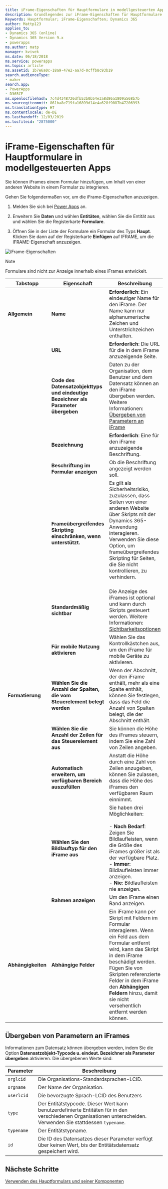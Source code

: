 ```yaml
---
title: iFrame-Eigenschaften für Hauptformulare in modellgesteuerten Apps in Power Apps | Microsoft-Dokumentation
description: Grundlegendes zur iFrame-Eigenschaften für Hauptformulare
Keywords: Hauptformular; iFrame-Eigenschaften; Dynamics 365
author: Mattp123
applies_to:
- Dynamics 365 (online)
- Dynamics 365 Version 9.x
- powerapps
ms.author: matp
manager: kvivek
ms.date: 06/18/2018
ms.service: powerapps
ms.topic: article
ms.assetid: 1b7e6a0c-18a9-47e2-aa7d-0cffb8c93b19
search.audienceType:
- maker
search.app:
- PowerApps
- D365CE
ms.openlocfilehash: 7c4d4348726dfb53b0b54e3a8d86a1809a568b7b
ms.sourcegitcommit: 861ba8e719fa16899d14e4a628f9087b47206993
ms.translationtype: HT
ms.contentlocale: de-DE
ms.lasthandoff: 12/03/2019
ms.locfileid: "2875000"
---
```

# <a name="iframe-properties-for-model-driven-app-main-forms"></a>iFrame-Eigenschaften für Hauptformulare in modellgesteuerten Apps

Sie können iFrames einem Formular hinzufügen, um Inhalt von einer anderen Website in einem Formular zu integrieren. 

Gehen Sie folgendermaßen vor, um die iFrame-Eigenschaften anzuzeigen.

1.  Melden Sie sich bei [Power Apps](https://make.powerapps.com/?utm_source=padocs&utm_medium=linkinadoc&utm_campaign=referralsfromdoc) an.

2.  Erweitern Sie **Daten** und wählen **Entitäten**, wählen Sie die Entität aus und wählen Sie die Registerkarte **Formulare**. 

3. Öffnen Sie in der Liste der Formulare ein Formular des Typs **Haupt**. Klicken Sie dann auf der Registerkarte **Einfügen** auf IFRAME, um die IFRAME-Eigenschaft anzuzeigen.

![iFrame-Eigenschaften](media/iframe-properties.png)


> [!NOTE]
> Formulare sind nicht zur Anzeige innerhalb eines iFrames entwickelt.  
  
|Tabstopp|Eigenschaft|Beschreibung|  
|---------|--------------|-----------------|  
|**Allgemein**|**Name**|**Erforderlich**: Ein eindeutiger Name für den iFrame. Der Name kann nur alphanumerische Zeichen und Unterstrichzeichen enthalten.|  
||**URL**|**Erforderlich**: Die URL für die in dem iFrame anzuzeigende Seite.|  
||**Code des Datensatzobjekttyps und eindeutige Bezeichner als Parameter übergeben**|Daten zu der Organisation, dem Benutzer und dem Datensatz können an den iFrame übergeben werden. Weitere Informationen: [Übergeben von Parametern an iFrame](#pass-parameters-to-iframes) |  
||**Bezeichnung**|**Erforderlich**: Eine für den iFrame anzuzeigende Beschriftung.|  
||**Beschriftung im Formular anzeigen**|Ob die Beschriftung angezeigt werden soll.|  
||**Frameübergreifendes Skripting einschränken, wenn unterstützt.**|Es gilt als Sicherheitsrisiko, zuzulassen, dass Seiten von einer anderen Website über Skripts mit der Dynamics 365-Anwendung interagieren. Verwenden Sie diese Option, um frameübergreifendes Skripting für Seiten, die Sie nicht kontrollieren, zu verhindern.<br /><br />|  
||**Standardmäßig sichtbar**|Die Anzeige des iFrames ist optional und kann durch Skripts gesteuert werden. Weitere Informationen: [Sichtbarkeitsoptionen](visibility-options-legacy.md)|
||**Für mobile Nutzung aktivieren**|Wählen Sie das Kontrollkästchen aus, um den iFrame für mobile Geräte zu aktivieren.|  
|**Formatierung**|**Wählen Sie die Anzahl der Spalten, die vom Steuerelement belegt werden**|Wenn der Abschnitt, der den iFrame enthält, mehr als eine Spalte enthält, können Sie festlegen, dass das Feld die Anzahl von Spalten belegt, die der Abschnitt enthält.|  
||**Wählen Sie die Anzahl der Zeilen für das Steuerelement aus**|Sie können die Höhe des iFrames steuern, indem Sie eine Zahl von Zeilen angeben.|  
||**Automatisch erweitern, um verfügbaren Bereich auszufüllen**|Anstatt die Höhe durch eine Zahl von Zeilen anzugeben, können Sie zulassen, dass die Höhe des iFrames den verfügbaren Raum einnimmt.|  
||**Wählen Sie den Bildlauftyp für den iFrame aus**|Sie haben drei Möglichkeiten:<br /><br /> - **Nach Bedarf**: Zeigen Sie Bildlaufleisten, wenn die Größe des iFrames größer ist als der verfügbare Platz.<br />- **Immer**: Bildlaufleisten immer anzeigen.<br />- **Nie**: Bildlaufleisten nie anzeigen.|  
||**Rahmen anzeigen**|Um den iFrame einen Rand anzeigen.|  
|**Abhängigkeiten**|**Abhängige Felder**|Ein iFrame kann per Skript mit Feldern im Formular interagieren. Wenn ein Feld aus dem Formular entfernt wird, kann das Skript in dem iFrame beschädigt werden. Fügen Sie von Skripten referenzierte Felder in dem iFrame den **Abhängigen Feldern** hinzu, damit sie nicht versehentlich entfernt werden können.|  
  
## <a name="pass-parameters-to-iframes"></a>Übergeben von Parametern an iFrames  
 Informationen zum Datensatz können übergeben werden, indem Sie die Option **Datensatzobjekt-Typcode u. eindeut. Bezeichner als Parameter übergeben** aktivieren. Die übergebenen Werte sind:  
  
|Parameter|Beschreibung|  
|---------------|-----------------|  
|`orglcid`|Die Organisations-Standardsprachen-LCID.|  
|`orgname`|Der Name der Organisation.|  
|`userlcid`|Die bevorzugte Sprach-LCID des Benutzers|  
|`type`|Der Entitätstypcode. Dieser Wert kann benutzerdefinierte Entitäten für in den verschiedenen Organisationen unterscheiden. Verwenden Sie stattdessen `typename`.|  
|`typename`|Der Entitätstypname.|  
|`id`|Die ID des Datensatzes dieser Parameter verfügt über keinen Wert, bis der Entitätsdatensatz gespeichert wird.|  

## <a name="next-steps"></a>Nächste Schritte

[Verwenden des Hauptformulars und seiner Komponenten](use-main-form-and-components.md)
